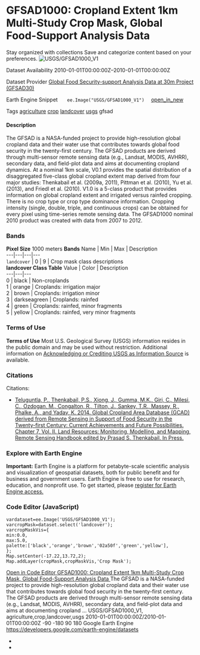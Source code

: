  
#  GFSAD1000: Cropland Extent 1km Multi-Study Crop Mask, Global Food-Support Analysis Data 
Stay organized with collections  Save and categorize content based on your preferences. 
![USGS/GFSAD1000_V1](https://developers.google.com/earth-engine/datasets/images/USGS/USGS_GFSAD1000_V1_sample.png) 

Dataset Availability
    2010-01-01T00:00:00Z–2010-01-01T00:00:00Z 

Dataset Provider
     [ Global Food Security-support Analysis Data at 30m Project (GFSAD30) ](https://geography.wr.usgs.gov/science/croplands/) 

Earth Engine Snippet
     `    ee.Image("USGS/GFSAD1000_V1")   ` [ open_in_new ](https://code.earthengine.google.com/?scriptPath=Examples:Datasets/USGS/USGS_GFSAD1000_V1) 

Tags
     [agriculture](https://developers.google.com/earth-engine/datasets/tags/agriculture) [crop](https://developers.google.com/earth-engine/datasets/tags/crop) [landcover](https://developers.google.com/earth-engine/datasets/tags/landcover) [usgs](https://developers.google.com/earth-engine/datasets/tags/usgs)
gfsad
#### Description
The GFSAD is a NASA-funded project to provide high-resolution global cropland data and their water use that contributes towards global food security in the twenty-first century. The GFSAD products are derived through multi-sensor remote sensing data (e.g., Landsat, MODIS, AVHRR), secondary data, and field-plot data and aims at documenting cropland dynamics.
At a nominal 1km scale, V0.1 provides the spatial distribution of a disaggregated five-class global cropland extent map derived from four major studies: Thenkabail et al. (2009a, 2011), Pittman et al. (2010), Yu et al. (2013), and Friedl et al. (2010). V1.0 is a 5-class product that provides information on global cropland extent and irrigated versus rainfed cropping. There is no crop type or crop type dominance information. Cropping intensity (single, double, triple, and continuous crops) can be obtained for every pixel using time-series remote sensing data. The GFSAD1000 nominal 2010 product was created with data from 2007 to 2012.
### Bands
**Pixel Size** 1000 meters 
**Bands**
Name | Min | Max | Description  
---|---|---|---  
`landcover` |  0  |  9  | Crop mask class descriptions  
**landcover Class Table**
Value | Color | Description  
---|---|---  
0 | black | Non-croplands  
1 | orange | Croplands: irrigation major  
2 | brown | Croplands: irrigation minor  
3 | darkseagreen | Croplands: rainfed  
4 | green | Croplands: rainfed, minor fragments  
5 | yellow | Croplands: rainfed, very minor fragments  
### Terms of Use
**Terms of Use**
Most U.S. Geological Survey (USGS) information resides in the public domain and may be used without restriction. Additional information on [Acknowledging or Crediting USGS as Information Source](https://www.usgs.gov/information-policies-and-instructions/acknowledging-or-crediting-usgs) is available.
### Citations
Citations:
  * [Teluguntla, P., Thenkabail, P.S., Xiong, J., Gumma, M.K., Giri, C., Milesi, C., Ozdogan, M., Congalton, R., Tilton, J., Sankey, T.R., Massey, R., Phalke, A., and Yadav, K. 2014. Global Cropland Area Database (GCAD) derived from Remote Sensing in Support of Food Security in the Twenty-first Century: Current Achievements and Future Possibilities. Chapter 7, Vol. II. Land Resources: Monitoring, Modelling, and Mapping, Remote Sensing Handbook edited by Prasad S. Thenkabail. In Press.](https://lpdaac.usgs.gov/documents/173/GFSAD1K_ATBD.pdf)


### Explore with Earth Engine
**Important:** Earth Engine is a platform for petabyte-scale scientific analysis and visualization of geospatial datasets, both for public benefit and for business and government users. Earth Engine is free to use for research, education, and nonprofit use. To get started, please [register for Earth Engine access.](https://console.cloud.google.com/earth-engine)
### Code Editor (JavaScript)
```
vardataset=ee.Image('USGS/GFSAD1000_V1');
varcropMask=dataset.select('landcover');
varcropMaskVis={
min:0.0,
max:5.0,
palette:['black','orange','brown','02a50f','green','yellow'],
};
Map.setCenter(-17.22,13.72,2);
Map.addLayer(cropMask,cropMaskVis,'Crop Mask');
```
[ Open in Code Editor ](https://code.earthengine.google.com/?scriptPath=Examples:Datasets/USGS/USGS_GFSAD1000_V1)
[ GFSAD1000: Cropland Extent 1km Multi-Study Crop Mask, Global Food-Support Analysis Data ](https://developers.google.com/earth-engine/datasets/catalog/USGS_GFSAD1000_V1)
The GFSAD is a NASA-funded project to provide high-resolution global cropland data and their water use that contributes towards global food security in the twenty-first century. The GFSAD products are derived through multi-sensor remote sensing data (e.g., Landsat, MODIS, AVHRR), secondary data, and field-plot data and aims at documenting cropland …
USGS/GFSAD1000_V1, agriculture,crop,landcover,usgs 
2010-01-01T00:00:00Z/2010-01-01T00:00:00Z
-90 -180 90 180 
Google Earth Engine
https://developers.google.com/earth-engine/datasets
  * [ ](https://doi.org/https://geography.wr.usgs.gov/science/croplands/)
  * [ ](https://doi.org/https://developers.google.com/earth-engine/datasets/catalog/USGS_GFSAD1000_V1)


